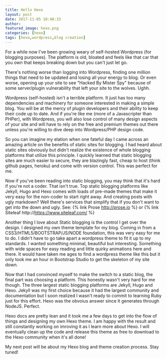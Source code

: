 ```yaml
---
title: Hello Hexo
layout: post
date: 2017-11-05 10:48:33
author:
featured_image: hexo.png
categories: [hexo]
tags: [hexo,wordpress,blog creation]
---
```


For a while now I've been growing weary of self-hosted Wordpress (for blogging purposes). The platform is old, bloated and feels like that car that you own that keeps breaking down but you can't just let go.

There's nothing worse than logging into Wordpress, finding one million things that need to be updated and losing all your energy to blog. Or even worse, opening up your site to see "Hacked By Mister Spy" because of some server/plugin vulnerability that left your site to the wolves. Ughh. 

Wordpress (self-hosted) isn't a terrible platform. It just has too many dependencies and machinery for someone interested in making a simple blog. You will be at the mercy of plugin developers and their ability to keep their code
up to date. And if you're like me (more of a Javascripter than PHPer), with Wordpress, you will also lose control of many design aspects of your site and will have to rely on the free and premium themes out there unless you're willing to dive deep into Wordpress/PHP design code. 

So you can imagine my elation when one fateful day I came across an amazing article on the benefits of static sites for blogging. I had heard about static sites obviously but didn't realize the existence of whole blogging platforms that utilize this principle. I quickly learned that static blogging sites are much easier to secure, they are blazingly fast, cheap to host (think github pages, heroku) and come with version control. This was perfect for me. 

Now if you've been reading into static blogging, you may think that it's hard if you're not a coder. That isn't true. Top static blogging platforms like Jekyll, Hugo and Hexo comes with loads of pre-made themes that make it very easy for the non-coder to start right away. And creating posts with ugly markdown? Well there's services that simplify that if you don't want to get into the down and ugly. See: {% link Prose http://prose.io %} or {% link Siteleaf http://https://www.siteleaf.com/ %} 

Another thing I love about Static blogging is the control I get over the design. I designed my own theme template for my blog. Coming in from a CSS3/HTML5/BOOTSTRAP/JS/NODE foundation, this was very easy for me to do. I didn't have to go take apart a wordpress theme to fit it up to my standards. I wanted something minimal, beautiful but interesting. Something with wide spaces for easy reading and little quirky animations here and there. It would have taken me ages to find a wordpress theme like this but it only took me an hour in Bootstrap Studio to get the skeleton of my site down.

Now that I had convinced myself to make the switch to a static blog, the final part was choosing a platform. This honestly wasn't very hard for me though. The three largest static blogging platforms are Jekyll, Hugo and Hexo. Jekyll was my first choice because it had the largest community and documentation but I soon realized I wasn't ready to commit to learning Ruby just for this effort. Hexo was the obvoius answer since it generates through NodeJS. Perfect. 

Hexo docs are pretty lean and it took me a few days to get into the flow of things and designing my own Hexo theme. I am happy with the result and still constantly working on imroving it as I learn more about Hexo. I will eventually clean up the code and release this theme as free to download to the Hexo community when it's all done!

My next post will be about my Hexo blog and theme creation process. Stay tuned!

